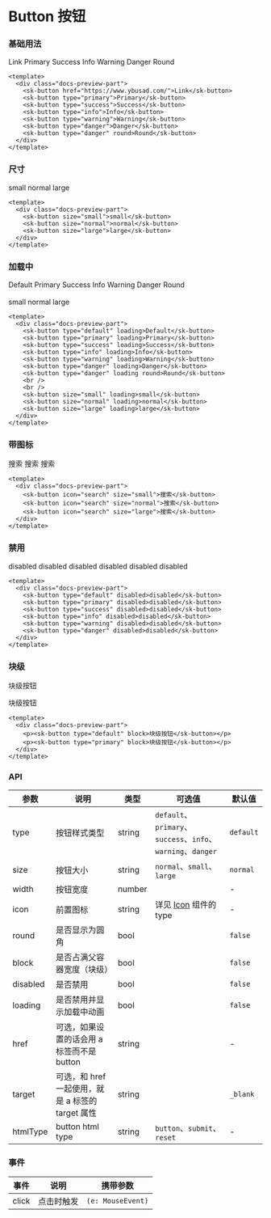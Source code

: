 # Button 按钮

### 基础用法

<div class="docs-preview-part">
  <sk-button href="https://www.ybusad.com/">Link</sk-button>
  <sk-button type="primary">Primary</sk-button>
  <sk-button type="success">Success</sk-button>
  <sk-button type="info">Info</sk-button>
  <sk-button type="warning">Warning</sk-button>
  <sk-button type="danger">Danger</sk-button>
  <sk-button type="danger" round>Round</sk-button>
</div>

```vue
<template>
  <div class="docs-preview-part">
    <sk-button href="https://www.ybusad.com/">Link</sk-button>
    <sk-button type="primary">Primary</sk-button>
    <sk-button type="success">Success</sk-button>
    <sk-button type="info">Info</sk-button>
    <sk-button type="warning">Warning</sk-button>
    <sk-button type="danger">Danger</sk-button>
    <sk-button type="danger" round>Round</sk-button>
  </div>
</template>
```

### 尺寸

<div class="docs-preview-part">
  <sk-button size="small">small</sk-button>
  <sk-button size="normal">normal</sk-button>
  <sk-button size="large">large</sk-button>
</div>

```vue
<template>
  <div class="docs-preview-part">
    <sk-button size="small">small</sk-button>
    <sk-button size="normal">normal</sk-button>
    <sk-button size="large">large</sk-button>
  </div>
</template>
```

### 加载中

<div class="docs-preview-part">
  <sk-button type="default" loading>Default</sk-button>
  <sk-button type="primary" loading>Primary</sk-button>
  <sk-button type="success" loading>Success</sk-button>
  <sk-button type="info" loading>Info</sk-button>
  <sk-button type="warning" loading>Warning</sk-button>
  <sk-button type="danger" loading>Danger</sk-button>
  <sk-button type="danger" loading round>Round</sk-button>
  <br>
  <br>
  <sk-button size="small" loading>small</sk-button>
  <sk-button size="normal" loading>normal</sk-button>
  <sk-button size="large" loading>large</sk-button>
</div>

```vue
<template>
  <div class="docs-preview-part">
    <sk-button type="default" loading>Default</sk-button>
    <sk-button type="primary" loading>Primary</sk-button>
    <sk-button type="success" loading>Success</sk-button>
    <sk-button type="info" loading>Info</sk-button>
    <sk-button type="warning" loading>Warning</sk-button>
    <sk-button type="danger" loading>Danger</sk-button>
    <sk-button type="danger" loading round>Round</sk-button>
    <br />
    <br />
    <sk-button size="small" loading>small</sk-button>
    <sk-button size="normal" loading>normal</sk-button>
    <sk-button size="large" loading>large</sk-button>
  </div>
</template>
```

### 带图标

<div class="docs-preview-part">
  <sk-button icon="search" size="small">搜索</sk-button>
  <sk-button icon="search" size="normal">搜索</sk-button>
  <sk-button icon="search" size="large">搜索</sk-button>
</div>

```vue
<template>
  <div class="docs-preview-part">
    <sk-button icon="search" size="small">搜索</sk-button>
    <sk-button icon="search" size="normal">搜索</sk-button>
    <sk-button icon="search" size="large">搜索</sk-button>
  </div>
</template>
```

### 禁用

<div class="docs-preview-part">
  <sk-button type="default" disabled>disabled</sk-button>
  <sk-button type="primary" disabled>disabled</sk-button>
  <sk-button type="success" disabled>disabled</sk-button>
  <sk-button type="info" disabled>disabled</sk-button>
  <sk-button type="warning" disabled>disabled</sk-button>
  <sk-button type="danger" disabled>disabled</sk-button>
</div>

```vue
<template>
  <div class="docs-preview-part">
    <sk-button type="default" disabled>disabled</sk-button>
    <sk-button type="primary" disabled>disabled</sk-button>
    <sk-button type="success" disabled>disabled</sk-button>
    <sk-button type="info" disabled>disabled</sk-button>
    <sk-button type="warning" disabled>disabled</sk-button>
    <sk-button type="danger" disabled>disabled</sk-button>
  </div>
</template>
```

### 块级

<div class="docs-preview-part">
  <p><sk-button type="default" block>块级按钮</sk-button></p>
  <p><sk-button type="primary" block>块级按钮</sk-button></p>
</div>

```vue
<template>
  <div class="docs-preview-part">
    <p><sk-button type="default" block>块级按钮</sk-button></p>
    <p><sk-button type="primary" block>块级按钮</sk-button></p>
  </div>
</template>
```

### API

| 参数     | 说明                                              | 类型   | 可选值                                                       | 默认值    |
| -------- | ------------------------------------------------- | ------ | ------------------------------------------------------------ | --------- |
| type     | 按钮样式类型                                      | string | `default`、`primary`、`success`、`info`、`warning`、`danger` | `default` |
| size     | 按钮大小                                          | string | `normal`、`small`、`large`                                   | `normal`  |
| width    | 按钮宽度                                          | number |                                                              | -         |
| icon     | 前置图标                                          | string | 详见 [Icon](../icon/index#内置图标) 组件的 type              | -         |
| round    | 是否显示为圆角                                    | bool   |                                                              | `false`   |
| block    | 是否占满父容器宽度（块级）                        | bool   |                                                              | `false`   |
| disabled | 是否禁用                                          | bool   |                                                              | `false`   |
| loading  | 是否禁用并显示加载中动画                          | bool   |                                                              | `false`   |
| href     | 可选，如果设置的话会用 a 标签而不是 button        | string |                                                              | -         |
| target   | 可选，和 href 一起使用，就是 a 标签的 target 属性 | string |                                                              | `_blank`  |
| htmlType | button html type                                  | string | `button`、`submit`、`reset`                                  | -         |

### 事件

| 事件  | 说明       | 携带参数          |
| ----- | ---------- | ----------------- |
| click | 点击时触发 | `(e: MouseEvent)` |
